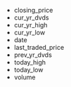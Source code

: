 - closing_price
- cur_yr_dvds
- cur_yr_high
- cur_yr_low
- date
- last_traded_price
- prev_yr_dvds
- today_high
- today_low
- volume
